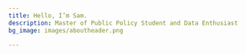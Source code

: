 ```yaml
---
title: Hello, I’m Sam.
description: Master of Public Policy Student and Data Enthusiast
bg_image: images/aboutheader.png

---
```


